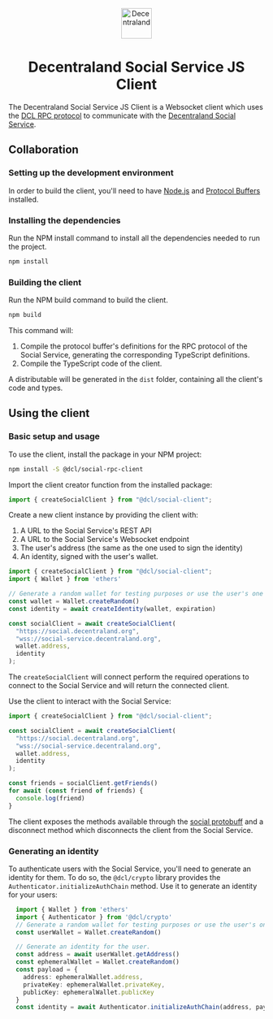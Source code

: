 <p align="center">
  <a href="https://decentraland.org">
    <img alt="Decentraland" src="https://decentraland.org/images/logo.png" width="60" />
  </a>
</p>
<h1 align="center">
  Decentraland Social Service JS Client
</h1>

The Decentraland Social Service JS Client is a Websocket client which uses the [DCL RPC protocol](https://github.com/decentraland/rpc) to communicate with the [Decentraland Social Service](https://github.com/decentraland/social-service).

## Collaboration

### Setting up the development environment

In order to build the client, you'll need to have [Node.js](https://nodejs.org/en/) and [Protocol Buffers](https://grpc.io/docs/protoc-installation/) installed.

### Installing the dependencies

Run the NPM install command to install all the dependencies needed to run the project.

```bash
npm install
```

### Building the client

Run the NPM build command to build the client.

```bash
npm build
```

This command will:
1. Compile the protocol buffer's definitions for the RPC protocol of the Social Service, generating the corresponding TypeScript definitions.
2. Compile the TypeScript code of the client.

A distributable will be generated in the `dist` folder, containing all the client's code and types.

## Using the client

### Basic setup and usage

To use the client, install the package in your NPM project:

```bash
npm install -S @dcl/social-rpc-client
```

Import the client creator function from the installed package:

```typescript
import { createSocialClient } from "@dcl/social-client";
```

Create a new client instance by providing the client with:
1. A URL to the Social Service's REST API
2. A URL to the Social Service's Websocket endpoint
3. The user's address (the same as the one used to sign the identity)
4. An identity, signed with the user's wallet.

```typescript
import { createSocialClient } from "@dcl/social-client";
import { Wallet } from 'ethers'

// Generate a random wallet for testing purposes or use the user's one in production environments.
const wallet = Wallet.createRandom()
const identity = await createIdentity(wallet, expiration)

const socialClient = await createSocialClient(
  "https://social.decentraland.org",
  "wss://social-service.decentraland.org",
  wallet.address,
  identity
);
```

The `createSocialClient` will connect perform the required operations to connect to the Social Service and will return the connected client.


Use the client to interact with the Social Service:

```typescript
import { createSocialClient } from "@dcl/social-client";

const socialClient = await createSocialClient(
  "https://social.decentraland.org",
  "wss://social-service.decentraland.org",
  wallet.address,
  identity
);

const friends = socialClient.getFriends()
for await (const friend of friends) {
  console.log(friend)
}
```

The client exposes the methods available through the [social protobuff](https://github.com/decentraland/protocol/blob/main/public/social.proto) and a disconnect method which disconnects the client from the Social Service.


### Generating an identity

To authenticate users with the Social Service, you'll need to generate an identity for them. To do so, the `@dcl/crypto` library provides the `Authenticator.initializeAuthChain` method. Use it to generate an identity for your users:

```typescript
  import { Wallet } from 'ethers'
  import { Authenticator } from '@dcl/crypto'
  // Generate a random wallet for testing purposes or use the user's one in production environments.
  const userWallet = Wallet.createRandom()

  // Generate an identity for the user.
  const address = await userWallet.getAddress()
  const ephemeralWallet = Wallet.createRandom()
  const payload = {
    address: ephemeralWallet.address,
    privateKey: ephemeralWallet.privateKey,
    publicKey: ephemeralWallet.publicKey
  }
  const identity = await Authenticator.initializeAuthChain(address, payload, expiration, (message: string) => signer.signMessage(message))
```
